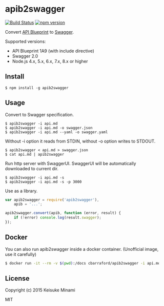 # apib2swagger

[![Build Status](https://travis-ci.org/kminami/apib2swagger.svg?branch=master)](https://travis-ci.org/kminami/apib2swagger)
[![npm version](https://badge.fury.io/js/apib2swagger.svg)](https://badge.fury.io/js/apib2swagger)

Convert [API Blueprint][] to [Swagger][].

Supported versions:
- API Blueprint 1A9 (with include directive)
- Swagger 2.0
- Node.js 4.x, 5.x, 6.x, 7.x, 8.x or higher

## Install

```
$ npm install -g apib2swagger
```

## Usage

Convert to Swagger specification.
```shell
$ apib2swagger -i api.md
$ apib2swagger -i api.md -o swagger.json
$ apib2swagger -i api.md --yaml -o swagger.yaml
```

Without -i option it reads from STDIN, without -o option writes to STDOUT.
```shell
$ apib2swagger < api.md > swagger.json
$ cat api.md | apib2swagger
```

Run http server with SwaggerUI.
SwaggerUI will be automatically downloaded to current dir.
```shell
$ apib2swagger -i api.md -s
$ apib2swagger -i api.md -s -p 3000
```

Use as a library.
```javascript
var apib2swagger = require('apib2swagger'),
    apib = '...';

apib2swagger.convert(apib, function (error, result) {
    if (!error) console.log(result.swagger);
});
```

## Docker
You can also run apib2swagger inside a docker container. (Unofficial image, use it carefully)

```bash
$ docker run -it --rm -v $(pwd):/docs cbarraford/apib2swagger -i api.md -o swagger.json
```

## License

Copyright (c) 2015 Keisuke Minami

MIT

[API Blueprint]: https://apiblueprint.org/ "API Blueprint"
[Swagger]: http://swagger.io/ "Swagger"
